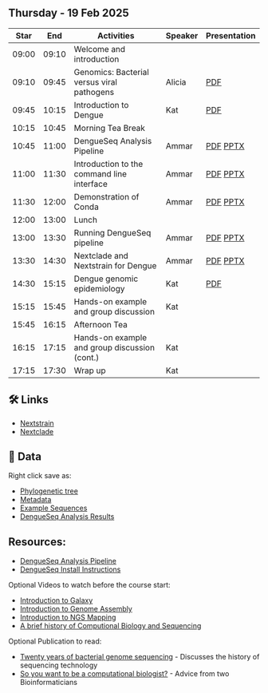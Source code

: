 ## Thursday - 19 Feb 2025

| Star   | End   | Activities                                            | Speaker            | Presentation |
|--------|-------|-------------------------------------------------------|--------------------|--------------|
| 09:00  | 09:10 | Welcome and introduction                              |                    |              |
| 09:10  | 09:45 | Genomics: Bacterial versus viral pathogens            | Alicia             | [PDF](https://raw.githubusercontent.com/centre-pathogen-genomics/mpxv_training_2025/refs/heads/main/presentations/1-bacteria_viruses_pathogens.pdf) |
| 09:45  | 10:15 | Introduction to Dengue                                | Kat                | [PDF](https://raw.githubusercontent.com/centre-pathogen-genomics/mpxv_training_2025/refs/heads/main/presentations/2-Introduction_to_dengue.pdf) |
| 10:15  | 10:45 | Morning Tea Break                                     |                    | |
| 10:45  | 11:00 | DengueSeq Analysis Pipeline                           | Ammar              | [PDF](https://raw.githubusercontent.com/centre-pathogen-genomics/mpxv_training_2025/refs/heads/main/presentations/3-dengueseq.pdf) [PPTX](https://github.com/centre-pathogen-genomics/mpxv_training_2025/raw/refs/heads/main/presentations/3-dengueseq.pptx) |
| 11:00  | 11:30 | Introduction to the command line interface            | Ammar              | [PDF](https://raw.githubusercontent.com/centre-pathogen-genomics/mpxv_training_2025/refs/heads/main/presentations/4-intro_cli.pdf) [PPTX](https://github.com/centre-pathogen-genomics/mpxv_training_2025/raw/refs/heads/main/presentations/4-intro_cli.pptx) |
| 11:30  | 12:00 | Demonstration of Conda                                | Ammar              | [PDF](https://raw.githubusercontent.com/centre-pathogen-genomics/mpxv_training_2025/refs/heads/main/presentations/5-conda.pdf) [PPTX](https://github.com/centre-pathogen-genomics/mpxv_training_2025/raw/refs/heads/main/presentations/5-conda.pptx) |
| 12:00  | 13:00 | Lunch                                                 |                    | |
| 13:00  | 13:30 | Running DengueSeq pipeline                            | Ammar              | [PDF](https://raw.githubusercontent.com/centre-pathogen-genomics/mpxv_training_2025/refs/heads/main/presentations/6-dengue-seq-part2.pdf) [PPTX](https://github.com/centre-pathogen-genomics/mpxv_training_2025/raw/refs/heads/main/presentations/6-dengue-seq-part2.pptx) |
| 13:30  | 14:30 | Nextclade and Nextstrain for Dengue                   | Ammar              | [PDF](https://raw.githubusercontent.com/centre-pathogen-genomics/mpxv_training_2025/refs/heads/main/presentations/7-NextcladeNextstrain.pdf) [PPTX](https://github.com/centre-pathogen-genomics/mpxv_training_2025/raw/refs/heads/main/presentations/7-NextcladeNextstrain.pptx) |
| 14:30  | 15:15 | Dengue genomic epidemiology                           | Kat                | [PDF](https://raw.githubusercontent.com/centre-pathogen-genomics/mpxv_training_2025/refs/heads/main/presentations/8-Dengue%20genomic%20epidemiology.pdf) |
| 15:15  | 15:45 | Hands-on example and group discussion                 | Kat                | |
| 15:45  | 16:15 | Afternoon Tea                                         |                    | |
| 16:15  | 17:15 | Hands-on example and group discussion (cont.)         | Kat                | |
| 17:15  | 17:30 | Wrap up                                               | Kat                | |

## 🛠️ Links 
- [Nextstrain](https://nextstrain.org)
- [Nextclade](https://nextclade.org)

## 📁 Data
Right click save as:
- [Phylogenetic tree](https://github.com/centre-pathogen-genomics/mpxv_training_2025/raw/refs/heads/main/data/DV4.newick)
- [Metadata](https://github.com/centre-pathogen-genomics/mpxv_training_2025/raw/refs/heads/main/data/DV4-metadata.xlsx)
- [Example Sequences](https://raw.githubusercontent.com/centre-pathogen-genomics/mpxv_training_2025/refs/heads/main/data/dengue-examples.fasta)
- [DengueSeq Analysis Results](https://github.com/centre-pathogen-genomics/mpxv_training_2025/raw/refs/heads/main/data/dengueseq-run-data.zip)

## Resources:

- [DengueSeq Analysis Pipeline](https://github.com/grubaughlab/DENV_pipeline)
- [DengueSeq Install Instructions](https://github.com/centre-pathogen-genomics/DENV_Amplicon)

Optional Videos to watch before the course start:
- [Introduction to Galaxy](https://www.youtube.com/watch?v=64oS5uXVRV0)
- [Introduction to Genome Assembly](https://youtu.be/-EX_G1griZE?si=iQMFxHw7OJtg-VbD)
- [Introduction to NGS Mapping](https://www.youtube.com/watch?v=zuRF_uPTY-Q)
- [A brief history of Computional Biology and Sequencing](https://youtu.be/idl6oq-MxbM?si=A3ShRWdwoVkjgXqk&t=575)

Optional Publication to read:
- [Twenty years of bacterial genome sequencing](https://www.nature.com/articles/nrmicro3565) - Discusses the history of sequencing technology
- [So you want to be a computational biologist?](https://www.nature.com/articles/nbt.2740) - Advice from two Bioinformaticians
